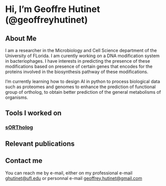 <script async defer src="https://buttons.github.io/buttons.js"></script>

# Hi, I’m Geoffre Hutinet (@geoffreyhutinet)

## About Me

I am a researcher in the Microbiology and Cell Science department of the University of FLorida. I am curently working on a DNA modification system in bacteriophages. I have interests in predicting the presence of these modifications based on presence of certain genes that encodes for the proteins involved in the biosynthesis pathway of these modifications.

I’m currently learning how to design AI in python to process biological data such as proteomes and genomes to enhance the prediction of functional group of ortholog, to obtain better prediction of the general metabolisms of organisms.

## Tools I worked on

### [sORTholog](https://github.com/vdclab/sORTholog)

## Relevant publications



## Contact me

You can reach me by e-mail, either on my professional e-mail [ghutinet@ufl.edu](mailto:ghutinet@ufl.edu) or personnal e-mail [geoffrey.hutinet@gmail.com](mailto:geoffrey.hutinet@gmail.com)
